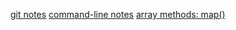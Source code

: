 [git notes](./notes/git_notes.md)
[command-line notes](./notes/command-line-notes.md)
[array methods: map()](./notes/javascript/array-methods.md)